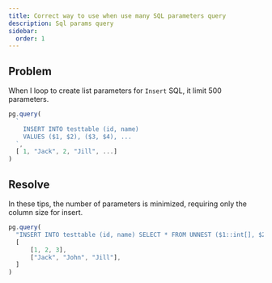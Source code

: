 ```yaml
---
title: Correct way to use when use many SQL parameters query
description: Sql params query
sidebar:
  order: 1
---
```


## Problem

When I loop to create list parameters for `Insert` SQL, it limit 500 parameters.

```javascript
pg.query(
  `
    INSERT INTO testtable (id, name)
    VALUES ($1, $2), ($3, $4), ...
  `,
  [ 1, "Jack", 2, "Jill", ...]
)
```

## Resolve

In these tips, the number of parameters is minimized, requiring only the column size for insert.

```javascript
pg.query(
  "INSERT INTO testtable (id, name) SELECT * FROM UNNEST ($1::int[], $2::text[])",
  [
      [1, 2, 3],
      ["Jack", "John", "Jill"],
  ]
)
```
